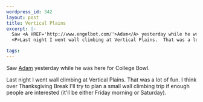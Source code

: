 ```yaml
--- 
wordpress_id: 342
layout: post
title: Vertical Plains
excerpt: |-
  Saw <A HREF='http://www.engelbot.com/'>Adam</A> yesterday while he was here for College Bowl.
  <P>Last night I went wall climbing at Vertical Plains.  That was a lot of fun.  I think over Thanksgiving Break I'll try to plan a small wall climbing trip if enough people are interested (it'll be either Friday morning or Saturday).

tags: 
---
```


Saw <A HREF='http://www.engelbot.com/'>Adam</A> yesterday while he was here for College Bowl.
<P>Last night I went wall climbing at Vertical Plains.  That was a lot of fun.  I think over Thanksgiving Break I'll try to plan a small wall climbing trip if enough people are interested (it'll be either Friday morning or Saturday).

